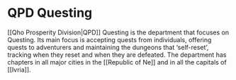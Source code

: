 # QPD Questing
[[Qho Prosperity Division|QPD]] Questing is the department that focuses on Questing. Its main focus is accepting quests from individuals, offering quests to adventurers and maintaining the dungeons that ‘self-reset’, tracking when they reset and when they are defeated.
The department has chapters in all major cities in the [[Republic of Ne]] and in all the capitals of [[Ivria]].